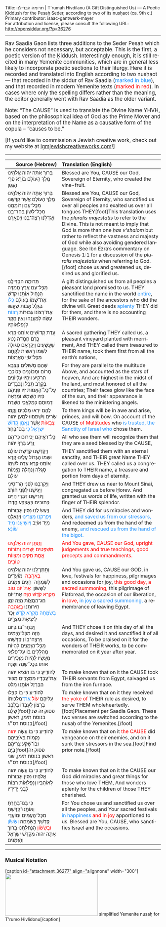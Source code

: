 <html>
<head></head>
<body>
Title: תרומה הבדילנו | T'rumah Hivdilanu (A Gift Distinguished Us) — A Poetic Ḳiddush for the Pesaḥ Seder, according to two of its nusḥaot (ca. 9th c.)<br />
Primary contributor: isaac-gantwerk-mayer<br />
For attribution and license, please consult the following URL: <a href="http://opensiddur.org/?p=36276">http://opensiddur.org/?p=36276</a>
<p />
<hr />

<div class="english" lang="en" style="font-size: 1.2em;">
Rav Saadia Gaon lists three additions to the Seder Pesaḥ which he considers not necessary, but acceptable. This is the first, a poetic version of the Ḳiddush. Interestingly enough, it is still recited in many Yemenite communities, which are in general less likely to incorporate poetic sections to their liturgy. Here it is recorded and translated into English according to two nusḥaot — that recorded in the siddur of Rav Saadia (<span style="color: dodgerblue;">marked in blue</span>), and that recorded in modern Yemenite texts (<span style="color: red;">marked in red</span>). In cases where only the spelling differs rather than the meaning, the editor generally went with Rav Saadia as the older variant.

Note: “The CAUSE” is used to translate the Divine Name YHVH, based on the philosophical idea of God as the Prime Mover and on the interpretation of the Name as a causative form of the copula – “causes to be.”

[If you’d like to commission a Jewish creative work, check out my website at <a href="http://igmjewishcreativeworks.com">igmjewishcreativeworks.com</a>!]

</div>

<hr />

<table style="margin-left: auto;margin-right: auto;" class="draggable">
<thead><tr><th id="x" style="text-align: right;">Source (Hebrew)</th><th style="text-align: left;">Translation (English)</th></tr></thead>
<tbody>
<tr><td style="vertical-align:top;">
<div class="liturgy" lang="he">
בָּרוּךְ אַתָּה 
יהוה אֱלֹהֵֽינוּ 
מֶֽלֶךְ הָעוֹלָם 
בּוֹרֵא פְּרִי הַגָּפֶֽן׃
</span></div></td>
 
<td style="vertical-align:top;">
<div class="english" lang="en">
Blessed are You, 
CAUSE our God, 
Sovereign of Eternity, 
who created the vine-fruit.
</div></td></tr>


<tr><td style="vertical-align:top;">
<div class="liturgy" lang="he">
בָּרוּךְ אַתָּה 
יהוה אֱלֹהֵֽינוּ 
מֶֽלֶךְ הָעוֹלָם
אֲשֶׁר קִדְּשָֽׁנוּ מִכׇּל־עָם 
וְרוֹמְמָֽנוּ מִכׇּל־לָשוֹן
בָּחַר־בָּֽנוּ וַיְגַדְּלֵֽנוּ 
רָצָה־בָנוּ וַיְפַאֲרֵֽנוּ׃
</span></div></td>
 
<td style="vertical-align:top;">
<div class="english" lang="en">
Blessed are You, 
CAUSE our God,
Sovereign of Eternity,
who sanctified us over all peoples
and exalted us over all tongues
THEY[foot]This translation uses the <em>pluralis majestatis</em> to refer to the Divine. This is not meant to imply that God is more than one <em>ḥas v'shalom</em> but rather to reflect the vastness and majesty of God while also avoiding gendered language. See Ibn Ezra’s commentary on Genesis 1:1 for a discussion of the <em>pluralis majestatis</em> when referring to God.[/foot] chose us and greatened us,
desired us and glorified us.
</div></td></tr>


<tr><td style="vertical-align:top;">
<div class="liturgy" lang="he">
תְּרוּמָה הִבְדִּילָֽנוּ‏ מִכׇּל־עָם
אֶֽרֶץ חֶמְדָּה הִנְחִיל אוֹתָֽנוּ
קִדַּשׁ אֶת־שְׁמוֹ בָּעוֹלָם <span style="color: dodgerblue;">כֻּלּוֹ</span>
בִּגְלַל אָבוֹת שֶׁעָֽשוּ אֶת־רְצוֹנוֹ
גְּבוּרוֹת <span style="color: dodgerblue;">רָבּוֹת</span> עָשָׂה לְמַעֲנֵֽהוּ
וְאֵין חֵֽקֶר לְנִפְלְאוֹתָיו׃
</span></div></td>
 
<td style="vertical-align:top;">
<div class="english" lang="en">
A gift distinguished us from all peoples
a pleasant land promised to us.
THEY sanctified the name in the world <span style="color: dodgerblue;">entire</span>,
for the sake of the ancestors who did the divine will.
Great deeds <span style="color: dodgerblue;">aplenty</span> THEY did for them,
and there is no accounting THEIR wonders.
</div></td></tr>


<tr><td style="vertical-align:top;">
<div class="liturgy" lang="he">
עֲדַת קְדוֹשִׁים אוֹתָֽנוּ קָרָא
כֶּֽרֶם חֶמְדָּה נֶטַע‏ שַׁעֲשֻׁעִים
וַיִּקְרָאֵם סְגוּלָה לִשְׁמוֹ 
רֵאשִׁית לְקָחָם מִכׇּל־גּוֹיֵי הָאֲרָצוֹת
</span></div></td>
 
<td style="vertical-align:top;">
<div class="english" lang="en">
A sacred gathering THEY called us,
a pleasant vineyard planted with merriment,
And THEY called them treasured to THEIR name,
took them first from all the earth’s nations,
</div></td></tr>


<tr><td style="vertical-align:top;">
<div class="liturgy" lang="he">
שֶׁהֵם מְשׁוּלִים בִּצְבָא מָרוֹם 
וּמְכוֹנָנִים כְּכוֹכְבֵי הָרָקִֽיעַ
וַיִּהְיוּ עֶלְיוֹנִים בְּקֶֽרֶב תֵּבֵל
וְנִכְבָּדִים עַל־כׇּל־הָאֻמּוֹת
זִיו פְּנֵיהֶם כְּזִיו הַשֶּֽׁמֶשׁ
וּמַרְאֵה דְמוּתָם כְּמַלְאֲכֵי הַשָּׁרֵת׃
</span></div></td>
 
<td style="vertical-align:top;">
<div class="english" lang="en">
For they are parallel to the multitude Above,
and accounted as the stars of heaven,
And are highest in the midst of the land,
and most honored of all the countries;
Their faces glow like the face of the sun,
and their appearance is likened to the ministering angels.
</div></td></tr>


<tr><td style="vertical-align:top;">
<div class="liturgy" lang="he">
לָהֶם יִרְאוּ מְלָכִים וָקָֽמוּ
שָׂרִים וְיִשְׁתַּחֲווּ
לְמַֽעַן יהוה <span style="color: red;">צְבָאוֹת</span> אֲשֶׁר <span style="color: dodgerblue;">נֶאֲמָן
קְדוֹשׁ יִשְׂרָאֵל כִּי</span> בָּם־בָּחַר׃
</span></div></td>
 
<td style="vertical-align:top;">
<div class="english" lang="en">
To them kings will be in awe and arise, 
princes, and will bow.
On account of the CAUSE <span style="color: red;">of Multitudes</span> who <span style="color: dodgerblue;">is trusted,
the Sanctity of Israel who</span> chose them.
</div></td></tr>


<tr><td style="vertical-align:top;">
<div class="liturgy" lang="he">
כׇּל־רֹאֵֽיהֶם יַכִּירוּם
כִּי־הֵם זֶֽרַע בֵּרַךְ יהוה׃
</span></div></td>
 
<td style="vertical-align:top;">
<div class="english" lang="en">
All who see them will recognize them
that they are a seed blessed by the CAUSE,
</div></td></tr>


<tr><td style="vertical-align:top;">
<div class="liturgy" lang="he">
וַיְקַדְּשֵֽׁנוּ קְדֻשַּׁת עוֹלָם
וּשְׁמוֹ הַגָּדוֹל עָלֵֽינוּ קָרָא
אוֹתָֽנוּ קָרָא עֵדָה לִשְׁמוֹ
סְגֻלָּה וְנַחֲלָה מִיְּמוֹת עוֹלָם׃
</span></div></td>
 
<td style="vertical-align:top;">
<div class="english" lang="en">
THEY sanctified them with an eternal sanctity,
and THEIR great Name THEY called over us.
THEY called us a congregation to THEIR name,
a treasure and portion from days of eternity.
</div></td></tr>


<tr><td style="vertical-align:top;">
<div class="liturgy" lang="he">
וַיְקָרְבֵֽנוּ לִפְנֵי הַר־סִינַי
וַיַּגִּישֵֽׁנוּ לִפְנֵי חוֹרֵב׃
וַיּוֹרִישֵֽׁנוּ דִּבְרֵי חַיִּים
כְּתוּבִים בְּאֶצְבַּע הֲדָרוֹ׃
</span></div></td>
 
<td style="vertical-align:top;">
<div class="english" lang="en">
And THEY drew us near to Mount Sinai,
congregated us before Ḥorev.
And granted us words of life, 
written with the finger of THEIR splendor.
</div></td></tr>


<tr><td style="vertical-align:top;">
<div class="liturgy" lang="he">
וַיַּֽעַשׂ לָנוּ נִסִּין וּגְבוּרוֹת
<span style="color: dodgerblue;">וַיִּפְרְקֵֽנוּ מִצָּרֵינוּ</span>
וַיִּגְאָלֵֽנוּ מִיַּד אוֹיֵב
<span style="color: dodgerblue;">וַיּוֹשִׁיעֵנוּ מִיַּד שׂוֹנֵא</span>׃
</span></div></td>
 
<td style="vertical-align:top;">
<div class="english" lang="en">
And THEY did for us miracles and wonders,
<span style="color: dodgerblue;">and saved us from our stressors,</span>
And redeemed us from the hand of the enemy,
<span style="color: dodgerblue;">and rescued us from the hand of the bigot.</span>
</div></td></tr>


<tr><td style="vertical-align:top;">
<div class="liturgy" lang="he">
<span style="color: red;">וַתִּֽתֵּן יהוה אֱלֹהֵֽינוּ 
מִשְׁפָּטִים יְשָׁרִים וְתוֹרוֹת אֱמֶת 
חֻקִּים וּמִצְווֹת טוֹבִים׃</span>
</span></div></td>
 
<td style="vertical-align:top;">
<div class="english" lang="en">
<span style="color: red;">And You gave, CAUSE our God, 
upright judgements and true teachings, 
good precepts and commandments.</span> 
</div></td></tr>


<tr><td style="vertical-align:top;">
<div class="liturgy" lang="he">
וַתִּֽתֵּן־לָֽנוּ יהוה אֱלֹהֵֽינוּ <span style="color: red;">בְּאַהֲבָה</span>‏ 
מוֹעֲדִים לְשִׂמְחָה 
חַגִּים וּזְמַנִּים לְשָׂשׂוֹן׃  
<span style="color: red;">אֶת־יוֹם טוֹב מִקְרָא קֹֽדֶשׁ הַזֶּה</span> 
אֶת־יוֹם חַג־הַמַּצּוֹת הַזֶּה 
זְמַן חֵירוּתֵנוּ <span style="color: red;">בְּאַהֲבָה</span> 
<span style="color: dodgerblue;">בְּשִׂמְחָה מִקְרָא קֹֽדֶשׁ</span> 
זֵֽכֶר לִיצִיאַת מִצְרָֽיִם׃
</span></div></td>
 
<td style="vertical-align:top;">
<div class="english" lang="en">
And You gave us, CAUSE our GOD, in love, 
festivals for happiness, 
pilgrimages and occasions for joy, 
<span style="color: red;">this good day, a sacred summoning,</span> 
this pilgrimage of Flatbread, 
the occasion of our liberation, <span style="color: red;">in love,</span> 
<span style="color: dodgerblue;">in joy a sacred summoning,</span> 
a remembrance of leaving Egypt.
</div></td></tr>


<tr><td style="vertical-align:top;">
<div class="liturgy" lang="he">
וַיִּבְחַר־בּוֹ בַּיּוֹם הַזֶּה‏ מִכׇּל־הַיָּמִים
וַיִּרְצֶה־בוֹ וַיְקַדְּשֵֽׁהוּ מִכׇּל־הַזְּמַנִּים
לִהְיוֹת מְהַלְּלִים בּוֹ עַל־פִּלְאֵי מַעֲשָׂיו
לִהְיוֹת מַזְכִּירִים אוֹתוֹ בְּכׇל־שָׁנָה וְשָׁנָה׃
</span></div></td>
 
<td style="vertical-align:top;">
<div class="english" lang="en">
And THEY chose it on this day of all the days,
and desired it and sanctified it of all occasions,
To be praised on it for the wonders of THEIR works,
to be commemorated on it year after year.
</div></td></tr>


<tr><td style="vertical-align:top;">
<div class="liturgy" lang="he">
לְהוֹדִֽיעַ כִּי בוֹ
הוֹצִיא יהוה אֶת־עֲבָדָיו מִמִּצְרַֽיִם
מִכּוּר הַבַּרְזֶל אוֹתָֽנוּ מִלֵּט
</span></div></td>
 
<td style="vertical-align:top;">
<div class="english" lang="en">
To make known that on it
the CAUSE took THEIR servants from Egypt,
salvaged us from the iron furnace.
</div></td></tr>


<tr><td style="vertical-align:top;">
<div class="liturgy" lang="he">
לְהוֹדִֽיעַ כִּי בוֹ
קִבְּלוּ עֲלֵיהֶם <span style="color: red;">עוֹל</span> <span style="color: dodgerblue;">אֶת־</span>מַלְכוּתוֹ בְרָצוֹן
לְעׇבְדוֹ בְּלֵבָב שָׁלֵם׃[foot]פסוק זה שני בנוסח תימן, ראשון בנוסח רס״ג[/foot]
</span></div></td>
 
<td style="vertical-align:top;">
<div class="english" lang="en">
To make known that on it
they received <span style="color: red;">the yoke of</span> THEIR rule as desired,
to serve THEM wholeheartedly.[foot]Placement per Saadia Gaon. These two verses are switched according to the nusaḥ of the Yemenites.[/foot]
</div></td></tr>


<tr><td style="vertical-align:top;">
<div class="liturgy" lang="he">
לְהוֹדִֽיעַ כִּי בוֹ
עָשָׂה <span style="color: red;">יהוה</span> נְקָמוֹת בְּאֹיְבֵיהֶם
וּבוֹ־שִׁקַּע צָרֵיהֶם בַּיָּם׃[foot]פסוק זה ראשון בנוסח תימן, שני בנוסח רס״ג[/foot]
</span></div></td>
 
<td style="vertical-align:top;">
<div class="english" lang="en">
To make known that on it
<span style="color: red;">the CAUSE</span> did vengeance on their enemies,
and on it sunk their stressors in the sea.[foot]Find prior note.[/foot]
</div></td></tr>


<tr><td style="vertical-align:top;">
<div class="liturgy" lang="he">
לְהוֹדִֽיעַ כִּי בוֹ
עָשָׂה יהוה אֱלֹהֵֽינוּ‏ נִסִּין וּגְבוּרוֹת 
לְאוֹהֲבָיו
וְנִפְלָאוֹת רַבּוֹת 
לִבְנֵי יְדִידָיו׃
</span></div></td>
 
<td style="vertical-align:top;">
<div class="english" lang="en">
To make known that on it
the CAUSE our God did miracles and great things
for those who love THEM,
And wonders aplenty
for the children of those THEY cherished.
</div></td></tr>


<tr><td style="vertical-align:top;">
<div class="liturgy" lang="he">
כִּי בָֽנוּ־בָחַֽרְתָּ וְאוֹתָֽנוּ־קִדַּֽשְׁתָּ מִכׇּל־הָעַמִּים 
וּמוֹעֲדֵי קׇדְשְׁךָ בְּשִׂמְחָה <span style="color: dodgerblue;">וְשָׂשׂוֹן</span> <span style="color: red;">וּבְשָׂשׂוֹן</span> הִנְחַלְתָּנוּ 
בָּרוּך אַתָּה יהוה מְקַדֵּשׁ ‏יִשְׂרָאֵל וְהַזְּמַנִּים׃
</span></div></td>
 
<td style="vertical-align:top;">
<div class="english" lang="en">
For You chose us and sanctified us over all the peoples, 
and Your sacred festivals <span style="color: dodgerblue;">in happiness</span> <span style="color: red;">and in joy</span> apportioned to us.  
Blessed are You, CAUSE, who sanctifies Israel and the occasions.
</div></td></tr>
</tbody></table>

<hr />

<!--
<h3>Source(s)</h3>
-->

<h3>Musical Notation</h3>

[caption id="attachment_36277" align="alignnone" width="300"]<a href="https://opensiddur.org/wp-content/uploads/2021/03/simplified-Yemenite-nusaḥ-for-Trumo-Hivlidonu.png" rel="lightbox"><img src="https://opensiddur.org/wp-content/uploads/2021/03/simplified-Yemenite-nusaḥ-for-Trumo-Hivlidonu-300x136.png" alt="" width="300" height="136" class="size-medium wp-image-36277" /></a> simplified Yemenite nusaḥ for T'rumo Hivlidonu[/caption]

&nbsp;
</body>
</html>